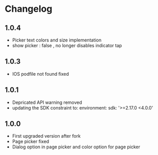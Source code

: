 # Changelog

## 1.0.4

- Picker text colors and size implementation
- show picker : false , no longer disables indicator tap 

## 1.0.3

- IOS podfile not found fixed

## 1.0.1

- Depricated API warning removed
- updating the SDK constraint to:
  environment:
  sdk: '>=2.17.0 <4.0.0'

## 1.0.0

- First upgraded version after fork
- Page picker fixed
- Dialog option in page picker and color option for page picker
